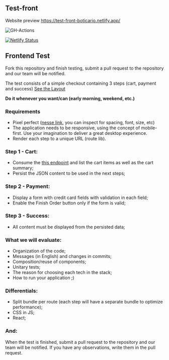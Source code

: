 ## Test-front

Website preview https://test-front-boticario.netlify.app/

![GH-Actions](https://github.com/henriqueweiand/test-front/workflows/GH-Actions/badge.svg)

[![Netlify Status](https://api.netlify.com/api/v1/badges/7009114e-82a5-4d98-b818-6916d6c043c0/deploy-status)](https://app.netlify.com/sites/test-front-boticario/deploys)

## Frontend Test

Fork this repository and finish testing, submit a pull request to the repository and our team will be notified.

The test consists of a simple checkout containing 3 steps (cart, payment and success) [See the Layout](https://projects.invisionapp.com/prototype/font-test-cji0j0khf005c1t0132358e8k)

**Do it whenever you want/can (early morning, weekend, etc.)**

### Requirements

- Pixel perfect ([nesse link](https://projects.invisionapp.com/prototype/font-test-cji0j0khf005c1t0132358e8k), you can inspect for spacing, font, size, etc)
- The application needs to be responsive, using the concept of mobile-first. Use your imagination to deliver a great desktop experience.
- Render each step to a unique URL (route lib).

### Step 1 - Cart:

- Consume the [this endpoint](http://www.mocky.io/v2/5b15c4923100004a006f3c07) and list the cart items as well as the cart summary;
- Persist the JSON content to be used in the next steps;

### Step 2 - Payment:

- Display a form with credit card fields with validation in each field;
- Enable the Finish Order button only if the form is valid;

### Step 3 - Success:

- All content must be displayed from the persisted data;

### What we will evaluate:

- Organization of the code;
- Messages (in English) and changes in commits;
- Composition/reuse of components;
- Unitary tests;
- The reason for choosing each tech in the stack;
- How to run your application ;)

### Differentials:

- Split bundle per route (each step will have a separate bundle to optimize performance);
- CSS in JS;
- React;

### And:

When the test is finished, submit a pull request to the repository and our team will be notified. If you have any observations, write them in the pull request.
